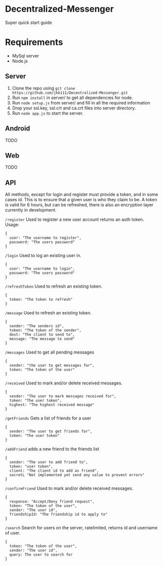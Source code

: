 # Decentralized-Messenger

Super quick start guide

# Requirements
 - MySql server
 - Node.js

## Server

 1. Clone the repo using `git clone https://github.com/jkk111/Decentralized-Messenger.git`
 2. Run `npm install` in server/ to get all dependencies for node.
 3. Run `node setup.js` from server/ and fill in all the required information
 4. Drop your ssl.key, ssl.crt and ca.crt files into server directory.
 4. Run `node app.js` to start the server.

## Android

TODO

## Web

TODO

## API

 All methods, except for login and register must provide a token, and in some cases id. This is to ensure that a given user is who they claim to be. A token is valid for 6 hours, but can be refreshed, there is also an encryption layer currently in development.

 `/register` Used to register a new user account returns an auth token.
 Usage:
 ```
 {
   user: "The username to register",
   password: "The users password"
 }
 ```

 `/login` Used to log an existing user in.
 ```
 {
   user: "The username to login",
   password: "The users password"
 }
 ```

 `/refreshToken` Used to refresh an existing token.
 ```
 {
   token: "The token to refresh"
 }
 ```

 `/message` Used to refresh an existing token.
 ```
 {
   sender: "The senders id",
   token: "The token of the sender",
   dest: "The client to send to",
   message: "The message to send"
 }
 ```

 `/messages` Used to get all pending messages
 ```
 {
   sender: "the user to get messages for",
   token: "The token of the user"
 }
 ```

 `/received` Used to mark and/or delete received messages.
 ```
 {
   sender: "The user to mark messages received for",
   token: "The user token",
   highest: "The highest received message"
 }
 ```

 `/getFriends` Gets a list of friends for a user
 ```
 {
   sender: "The user to get friends for",
   token: "The user token"
 }
 ```

 `/addFriend` adds a new friend to the friends list
 ```
 {
   sender: "The user to add friend to",
   token: "user token",
   client: "The client id to add as friend",
   secretL "Not implemented yet send any value to prevent errors"
 }
 ```

 `/confirmFriend` Used to mark and/or delete received messages.
 ```
 {
   response: "Accept/Deny friend request",
   token: "The token of the user",
   sender: "The user id",
   friendshipId: "The friendship id to apply to"
 }
 ```

 `/search` Search for users on the server, ratelimited, returns id and username of user.
 ```
 {
   token: "The token of the user",
   sender: "The user id",
   query: The user to search for
 }
 ```



